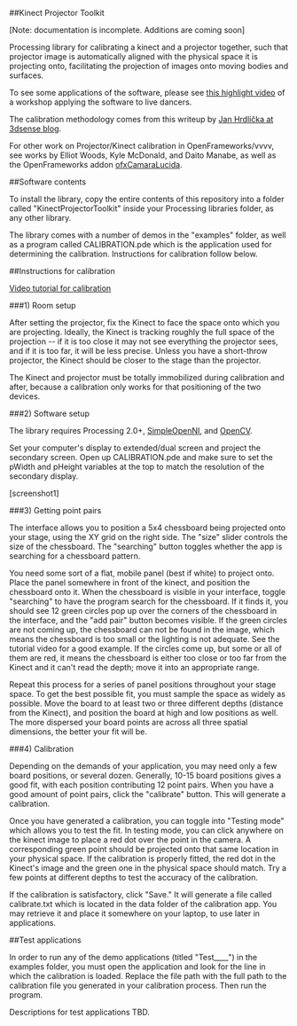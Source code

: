 ##Kinect Projector Toolkit

[Note: documentation is incomplete. Additions are coming soon]

Processing library for calibrating a kinect and a projector together, such that projector image is automatically aligned with the physical space it is projecting onto, facilitating the projection of images onto moving bodies and surfaces.

To see some applications of the software, please see [this highlight video](http://vimeo.com/81914893) of a workshop applying the software to live dancers.

The calibration methodology comes from this writeup by [Jan Hrdlička at 3dsense blog](http://blog.3dsense.org/programming/kinect-projector-calibration-human-mapping-2/).

For other work on Projector/Kinect calibration in OpenFrameworks/vvvv, see works by Elliot Woods, Kyle McDonald, and Daito Manabe, as well as the OpenFrameworks addon [ofxCamaraLucida](http://github.com/chparsons/ofxCamaraLucida).


##Software contents

To install the library, copy the entire contents of this repository into a folder called "KinectProjectorToolkit" inside your Processing libraries folder, as any other library.

The library comes with a number of demos in the "examples" folder, as well as a program called CALIBRATION.pde which is the application used for determining the calibration. Instructions for calibration follow below.


##Instructions for calibration

[Video tutorial for calibration](http://vimeo.com/84658886)

###1) Room setup

After setting the projector, fix the Kinect to face the space onto which you are projecting. Ideally, the Kinect is tracking roughly the full space of the projection -- if it is too close it may not see everything the projector sees, and if it is too far, it will be less precise. Unless you have a short-throw projector, the Kinect should be closer to the stage than the projector.

The Kinect and projector must be totally immobilized during calibration and after, because a calibration only works for that positioning of the two devices.

###2) Software setup

The library requires Processing 2.0+, [SimpleOpenNI](https://code.google.com/p/simple-openni/), and [OpenCV](https://github.com/atduskgreg/opencv-processing).

Set your computer's display to extended/dual screen and project the secondary screen. Open up CALIBRATION.pde and make sure to set the pWidth and pHeight variables at the top to match the resolution of the secondary display.

[screenshot1]

###3) Getting point pairs

The interface allows you to position a 5x4 chessboard being projected onto your stage, using the XY grid on the right side. The "size" slider controls the size of the chessboard. The "searching" button toggles whether the app is searching for a chessboard pattern. 

You need some sort of a flat, mobile panel (best if white) to project onto. Place the panel somewhere in front of the kinect, and position the chessboard onto it. When the chessboard is visible in your interface, toggle "searching" to have the program search for the chessboard. If it finds it, you should see 12 green circles pop up over the corners of the chessboard in the interface, and the "add pair" button becomes visible. If the green circles are not coming up, the chessboard can not be found in the image, which means the chessboard is too small or the lighting is not adequate. See the tutorial video for a good example. If the circles come up, but some or all of them are red, it means the chessboard is either too close or too far from the Kinect and it can't read the depth; move it into an appropriate range.

Repeat this process for a series of panel positions throughout your stage space. To get the best possible fit, you must sample the space as widely as possible. Move the board to at least two or three different depths (distance from the Kinect), and position the board at high and low positions as well. The more dispersed your board points are across all three spatial dimensions, the better your fit will be.

###4) Calibration

Depending on the demands of your application, you may need only a few board positions, or several dozen. Generally, 10-15 board positions gives a good fit, with each position contributing 12 point pairs. When you have a good amount of point pairs, click the "calibrate" button. This will generate a calibration. 

Once you have generated a calibration, you can toggle into "Testing mode" which allows you to test the fit. In testing mode, you can click anywhere on the kinect image to place a red dot over the point in the camera. A corresponding green point should be projected onto that same location in your physical space. If the calibration is properly fitted, the red dot in the Kinect's image and the green one in the physical space should match. Try a few points at different depths to test the accuracy of the calibration.

If the calibration is satisfactory, click "Save." It will generate a file called calibrate.txt which is located in the data folder of the calibration app. You may retrieve it and place it somewhere on your laptop, to use later in applications.


##Test applications

In order to run any of the demo applications (titled "Test____") in the examples folder, you must open the application and look for the line in which the calibration is loaded. Replace the file path with the full path to the calibration file you generated in your calibration process. Then run the program.

Descriptions for test applications TBD.